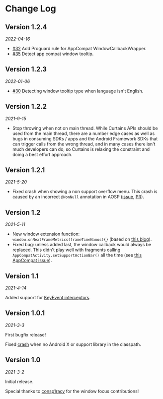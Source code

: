 Change Log
==========


Version 1.2.4
-------------

_2022-04-16_

* [#32](https://github.com/square/curtains/issues/32) Add Proguard rule for AppCompat WindowCallbackWrapper.
* [#35](https://github.com/square/curtains/pull/35) Detect app compat window tooltip.

Version 1.2.3
-------------

_2022-01-06_

* [#30](https://github.com/square/curtains/pull/30) Detecting window tooltip type when language isn't English.

Version 1.2.2
-------------

_2021-9-15_

* Stop throwing when not on main thread. While Curtains APIs should be used from the main thread, there are a number edge cases as well as bugs in consuming SDKs / apps and the Android Framework SDKs that can trigger calls from the wrong thread, and in many cases there isn't much developers can do, so Curtains is relaxing the constraint and doing a best effort approach.

Version 1.2.1
-------------

_2021-5-20_

* Fixed crash when showing a non support overflow menu. This crash is caused by an incorrect `@NonNull` annotation in AOSP ([issue]( https://issuetracker.google.com/issues/188568911), [PR](https://github.com/square/curtains/pull/22)).

Version 1.2
-------------

_2021-5-11_

* New window extension function: `window.onNextFrameMetrics(frameTimeNanos){}` (based on [this blog](https://dev.to/pyricau/tap-response-time-jetpack-navigation-4738)).
* Fixed bug: unless added last, the window callback would always be replaced. This didn't play well with fragments calling `AppCompatActivity.setSupportActionBar()` all the time (see [this AppCompat issue](https://issuetracker.google.com/issues/186791590)).


Version 1.1
-------------

_2021-4-14_

Added support for [KeyEvent interceptors](https://github.com/square/curtains/pull/15).

Version 1.0.1
-------------

_2021-3-3_

First bugfix release!

Fixed [crash](https://github.com/square/curtains/pull/11) when no Android X or support library in the classpath.


Version 1.0
-------------

_2021-3-2_

Initial release.

Special thanks to [consp1racy](https://github.com/consp1racy) for the window focus contributions!